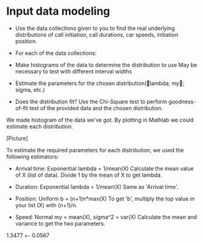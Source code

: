 # Input data modeling

- Use the data collections given to you to find the real underlying distributions of call initiation, call durations, car speeds, initiation position.

* For each of the data collections:
- Make histograms of the data to determine the distribution to use
May be necessary to test with different interval widths

- Estimate the parameters for the chosen distribution(lambda; my; sigma, etc.)

- Does the distribution fit? Use the Chi-Square test to perform goodness-of-fit test of the provided data and the chosen distribution.

We made histogram of the data we've got. By plotting in Mathlab we could estimate each distribution.

[Picture]

To estimate the required parameters for each distribution, we used the following estimators: 

* Arrival time: Exponential
lambda = 1/mean(X)
Calculate the mean value of X (list of data). Divide 1 by the mean of X to get lambda.

* Duration: Exponential
lambda = 1/mean(X)
Same as 'Arrival time'.

* Position: Uniform
b = (n+1)n*max(X)
To get 'b', multiply the top value in your list (X) with (n+1)/n.

* Speed: Normal
my = mean(X), sigma^2 = var(X)
Calculate the mean and variance to get the two parameters. 


 1.3477 +- 0.0567